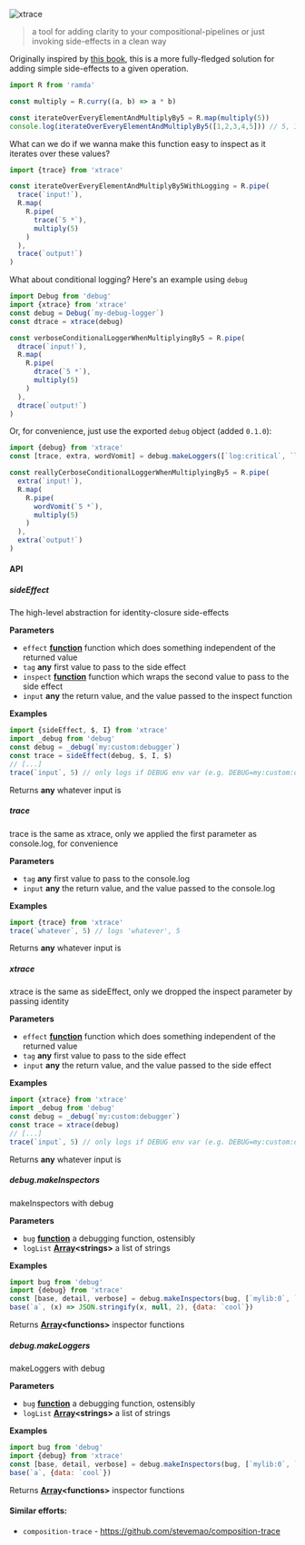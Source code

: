 ![xtrace](https://cdn.rawgit.com/brekk/xtrace/554215b/logo.svg)

> a tool for adding clarity to your compositional-pipelines or just invoking side-effects in a clean way

Originally inspired by [this book](https://drboolean.gitbooks.io/mostly-adequate-guide/content/ch5.html#debugging), this is a more fully-fledged solution for adding simple side-effects to a given operation.

```js
import R from 'ramda'

const multiply = R.curry((a, b) => a * b)

const iterateOverEveryElementAndMultiplyBy5 = R.map(multiply(5))
console.log(iterateOverEveryElementAndMultiplyBy5([1,2,3,4,5])) // 5, 10, 15, 20, 25
```

What can we do if we wanna make this function easy to inspect as it iterates over these values?

```js
import {trace} from 'xtrace'

const iterateOverEveryElementAndMultiplyBy5WithLogging = R.pipe(
  trace(`input!`),
  R.map(
    R.pipe(
      trace(`5 *`),
      multiply(5)
    )
  ),
  trace(`output!`)
)
```

What about conditional logging? Here's an example using `debug`

```js
import Debug from 'debug'
import {xtrace} from 'xtrace'
const debug = Debug(`my-debug-logger`)
const dtrace = xtrace(debug)

const verboseConditionalLoggerWhenMultiplyingBy5 = R.pipe(
  dtrace(`input!`),
  R.map(
    R.pipe(
      dtrace(`5 *`),
      multiply(5)
    )
  ),
  dtrace(`output!`)
)
```

Or, for convenience, just use the exported `debug` object (added `0.1.0`):

```js
import {debug} from 'xtrace'
const [trace, extra, wordVomit] = debug.makeLoggers([`log:critical`, `log:info`,`log:verbose`])

const reallyCerboseConditionalLoggerWhenMultiplyingBy5 = R.pipe(
  extra(`input!`),
  R.map(
    R.pipe(
      wordVomit(`5 *`),
      multiply(5)
    )
  ),
  extra(`output!`)
)
```

#### API

<!-- Generated by documentation.js. Update this documentation by updating the source code. -->

##### sideEffect

The high-level abstraction for identity-closure side-effects

**Parameters**

-   `effect` **[function](https://developer.mozilla.org/en-US/docs/Web/JavaScript/Reference/Statements/function)** function which does something independent of the returned value
-   `tag` **any** first value to pass to the side effect
-   `inspect` **[function](https://developer.mozilla.org/en-US/docs/Web/JavaScript/Reference/Statements/function)** function which wraps the second value to pass to the side effect
-   `input` **any** the return value, and the value passed to the inspect function

**Examples**

```javascript
import {sideEffect, $, I} from 'xtrace'
import _debug from 'debug'
const debug = _debug(`my:custom:debugger`)
const trace = sideEffect(debug, $, I, $)
// [...]
trace(`input`, 5) // only logs if DEBUG env var (e.g. DEBUG=my:custom:debugger node this-file.js)
```

Returns **any** whatever input is

##### trace

trace is the same as xtrace, only we applied the first parameter as console.log, for convenience

**Parameters**

-   `tag` **any** first value to pass to the console.log
-   `input` **any** the return value, and the value passed to the console.log

**Examples**

```javascript
import {trace} from 'xtrace'
trace(`whatever`, 5) // logs 'whatever', 5
```

Returns **any** whatever input is

##### xtrace

xtrace is the same as sideEffect, only we dropped the inspect parameter by passing identity

**Parameters**

-   `effect` **[function](https://developer.mozilla.org/en-US/docs/Web/JavaScript/Reference/Statements/function)** function which does something independent of the returned value
-   `tag` **any** first value to pass to the side effect
-   `input` **any** the return value, and the value passed to the side effect

**Examples**

```javascript
import {xtrace} from 'xtrace'
import _debug from 'debug'
const debug = _debug(`my:custom:debugger`)
const trace = xtrace(debug)
// [...]
trace(`input`, 5) // only logs if DEBUG env var (e.g. DEBUG=my:custom:debugger node this-file.js)
```

Returns **any** whatever input is

##### debug.makeInspectors

makeInspectors with debug

**Parameters**

-   `bug` **[function](https://developer.mozilla.org/en-US/docs/Web/JavaScript/Reference/Statements/function)** a debugging function, ostensibly
-   `logList` **[Array](https://developer.mozilla.org/en-US/docs/Web/JavaScript/Reference/Global_Objects/Array)&lt;strings>** a list of strings

**Examples**

```javascript
import bug from 'debug'
import {debug} from 'xtrace'
const [base, detail, verbose] = debug.makeInspectors(bug, [`mylib:0`, `mylib:1`, `mylib:2`])
base(`a`, (x) => JSON.stringify(x, null, 2), {data: `cool`})
```

Returns **[Array](https://developer.mozilla.org/en-US/docs/Web/JavaScript/Reference/Global_Objects/Array)&lt;functions>** inspector functions

##### debug.makeLoggers

makeLoggers with debug

**Parameters**

-   `bug` **[function](https://developer.mozilla.org/en-US/docs/Web/JavaScript/Reference/Statements/function)** a debugging function, ostensibly
-   `logList` **[Array](https://developer.mozilla.org/en-US/docs/Web/JavaScript/Reference/Global_Objects/Array)&lt;strings>** a list of strings

**Examples**

```javascript
import bug from 'debug'
import {debug} from 'xtrace'
const [base, detail, verbose] = debug.makeInspectors(bug, [`mylib:0`, `mylib:1`, `mylib:2`])
base(`a`, {data: `cool`})
```

Returns **[Array](https://developer.mozilla.org/en-US/docs/Web/JavaScript/Reference/Global_Objects/Array)&lt;functions>** inspector functions

#### Similar efforts:

-   `composition-trace` - <https://github.com/stevemao/composition-trace>
